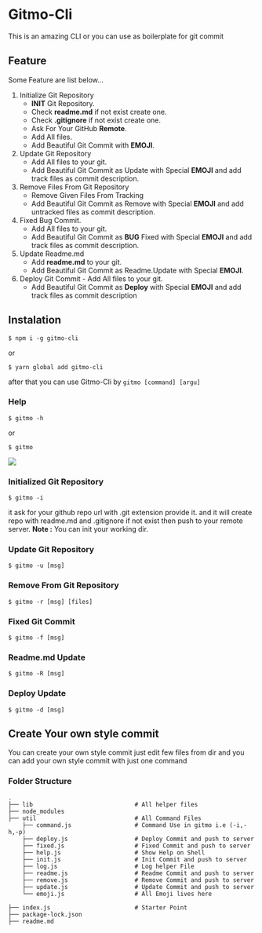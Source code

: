 # Gitmo-Cli

This is an amazing CLI or you can use as boilerplate for git commit

## Feature

Some Feature are list below...

1. Initialize Git Repository
   - **INIT** Git Repository.
   - Check **readme.md** if not exist create one.
   - Check **.gitignore** if not exist create one.
   - Ask For Your GitHub **Remote**.
   - Add All files.
   - Add Beautiful Git Commit with **EMOJI**.
2. Update Git Repository
   - Add All files to your git.
   - Add Beautiful Git Commit as Update with Special **EMOJI** and add track files as commit description.
3. Remove Files From Git Repository
   - Remove Given Files From Tracking
   - Add Beautiful Git Commit as Remove with Special **EMOJI** and add untracked files as commit description.
4. Fixed Bug Commit.
   - Add All files to your git.
   - Add Beautiful Git Commit as **BUG** Fixed with Special **EMOJI** and add track files as commit description.
5. Update Readme.md
   - Add **readme.md** to your git.
   - Add Beautiful Git Commit as Readme.Update with Special **EMOJI**.
6. Deploy Git Commit - Add All files to your git.
   - Add Beautiful Git Commit as **Deploy** with Special **EMOJI** and add track files as commit description

## Instalation

```
$ npm i -g gitmo-cli
```

or

```
$ yarn global add gitmo-cli
```

after that you can use Gitmo-Cli by `gitmo [command] [argu]`

### Help

```
$ gitmo -h
```

or

```
$ gitmo
```

![](https://i.imgur.com/mZmPWhO.png)

### Initialized Git Repository

```
$ gitmo -i
```

it ask for your github repo url with .git extension provide it. and it will create repo with readme.md and .gitignore if not exist then push to your remote server.
**Note :** You can init your working dir.

### Update Git Repository

```
$ gitmo -u [msg]
```

### Remove From Git Repository

```
$ gitmo -r [msg] [files]
```

### Fixed Git Commit

```
$ gitmo -f [msg]
```

### Readme.md Update

```
$ gitmo -R [msg]
```

### Deploy Update

```
$ gitmo -d [msg]
```

## Create Your own style commit

You can create your own style commit just edit few files from dir and you can add your own style commit with just one command

### Folder Structure

    .
    ├── lib                             # All helper files
    ├── node_modules
    ├── util                            # All Command Files
        ├── command.js                  # Command Use in gitmo i.e (-i,-h,-p)
        ├── deploy.js                   # Deploy Commit and push to server
        ├── fixed.js                    # Fixed Commit and push to server
        ├── help.js                     # Show Help on Shell
        ├── init.js                     # Init Commit and push to server
        ├── log.js                      # Log helper File
        ├── readme.js                   # Readme Commit and push to server
        ├── remove.js                   # Remove Commit and push to server
        ├── update.js                   # Update Commit and push to server
        └── emoji.js                    # All Emoji lives here

    ├── index.js                        # Starter Point
    ├── package-lock.json
    ├── readme.md
